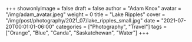 +++
showonlyimage = false
draft = false
author = "Adam Knox"
avatar = "/img/adam_avatar.jpeg"
weight = 0
title = "Lake Ripples"
cover = "/img/post/photography/2021_07/lake_ripples_small.jpg"
date = "2021-07-20T00:01:01-06:00"
categories = ["Photography", "Travel"]
tags = ["Orange", "Blue", "Canda", "Saskatchewan", "Water"]
+++
<!--more-->
